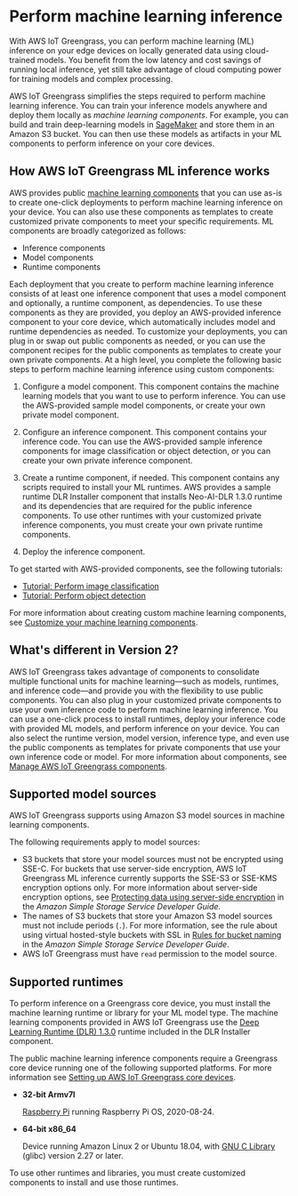 # Perform machine learning inference<a name="ml-inference"></a>

With AWS IoT Greengrass, you can perform machine learning \(ML\) inference on your edge devices on locally generated data using cloud\-trained models\. You benefit from the low latency and cost savings of running local inference, yet still take advantage of cloud computing power for training models and complex processing\.

AWS IoT Greengrass simplifies the steps required to perform machine learning inference\. You can train your inference models anywhere and deploy them locally as *machine learning components*\. For example, you can build and train deep\-learning models in [SageMaker](https://console.aws.amazon.com/sagemaker) and store them in an Amazon S3 bucket\. You can then use these models as artifacts in your ML components to perform inference on your core devices\.

## How AWS IoT Greengrass ML inference works<a name="how-ml-inference-works"></a>

AWS provides public [machine learning components](ml-components.md) that you can use as\-is to create one\-click deployments to perform machine learning inference on your device\. You can also use these components as templates to create customized private components to meet your specific requirements\. ML components are broadly categorized as follows:
+ Inference components
+ Model components
+ Runtime components

Each deployment that you create to perform machine learning inference consists of at least one inference component that uses a model component and optionally, a runtime component, as dependencies\. To use these components as they are provided, you deploy an AWS\-provided inference component to your core device, which automatically includes model and runtime dependencies as needed\. To customize your deployments, you can plug in or swap out public components as needed, or you can use the component recipes for the public components as templates to create your own private components\. At a high level, you complete the following basic steps to perform machine learning inference using custom components:

1. Configure a model component\. This component contains the machine learning models that you want to use to perform inference\. You can use the AWS\-provided sample model components, or create your own private model component\.

1. Configure an inference component\. This component contains your inference code\. You can use the AWS\-provided sample inference components for image classification or object detection, or you can create your own private inference component\.

1. Create a runtime component, if needed\. This component contains any scripts required to install your ML runtimes\. AWS provides a sample runtime DLR Installer component that installs Neo\-AI\-DLR 1\.3\.0 runtime and its dependencies that are required for the public inference components\. To use other runtimes with your customized private inference components, you must create your own private runtime components\.

1. Deploy the inference component\.

To get started with AWS\-provided components, see the following tutorials:
+ [Tutorial: Perform image classification](ml-tutorial-image-classification.md)
+ [Tutorial: Perform object detection](ml-tutorial-object-detection.md)

For more information about creating custom machine learning components, see [Customize your machine learning components](ml-customization.md)\.

## What's different in Version 2?<a name="ml-differences"></a>

AWS IoT Greengrass takes advantage of components to consolidate multiple functional units for machine learning—such as models, runtimes, and inference code—and provide you with the flexibility to use public components\. You can also plug in your customized private components to use your own inference code to perform machine learning inference\. You can use a one\-click process to install runtimes, deploy your inference code with provided ML models, and perform inference on your device\. You can also select the runtime version, model version, inference type, and even use the public components as templates for private components that use your own inference code or model\. For more information about components, see [Manage AWS IoT Greengrass components](manage-components.md)\.

## Supported model sources<a name="ml-model-sources"></a>

AWS IoT Greengrass supports using Amazon S3 model sources in machine learning components\.

The following requirements apply to model sources:
+ S3 buckets that store your model sources must not be encrypted using SSE\-C\. For buckets that use server\-side encryption, AWS IoT Greengrass ML inference currently supports the SSE\-S3 or SSE\-KMS encryption options only\. For more information about server\-side encryption options, see [Protecting data using server\-side encryption](https://docs.aws.amazon.com/AmazonS3/latest/dev/serv-side-encryption.html) in the *Amazon Simple Storage Service Developer Guide*\.
+ The names of S3 buckets that store your Amazon S3 model sources must not include periods \(`.`\)\. For more information, see the rule about using virtual hosted\-style buckets with SSL in [Rules for bucket naming](https://docs.aws.amazon.com/AmazonS3/latest/dev/BucketRestrictions.html#bucketnamingrules) in the *Amazon Simple Storage Service Developer Guide*\.
+ AWS IoT Greengrass must have `read` permission to the model source\.

## Supported runtimes<a name="ml-runtime-libraries"></a>

To perform inference on a Greengrass core device, you must install the machine learning runtime or library for your ML model type\. The machine learning components provided in AWS IoT Greengrass use the [Deep Learning Runtime \(DLR\) 1\.3\.0](https://neo-ai-dlr.readthedocs.io/en/latest/install.html) runtime included in the DLR Installer component\. <a name="dlr-supported-platforms"></a>

The public machine learning inference components require a Greengrass core device running one of the following supported platforms\. For more information see [Setting up AWS IoT Greengrass core devices](setting-up.md)\.
+ **32\-bit Armv7l**

  [Raspberry Pi](https://www.raspberrypi.org) running Raspberry Pi OS, 2020\-08\-24\.
+ **64\-bit x86\_64**

  Device running Amazon Linux 2 or Ubuntu 18\.04, with [GNU C Library](https://www.gnu.org/software/libc/) \(glibc\) version 2\.27 or later\.

To use other runtimes and libraries, you must create customized components to install and use those runtimes\. 